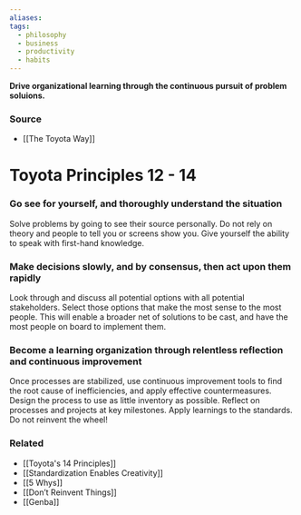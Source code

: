 ```yaml
---
aliases: 
tags:
  - philosophy
  - business
  - productivity
  - habits
---
```

**Drive organizational learning through the continuous pursuit of problem soluions.**

### Source
- [[The Toyota Way]]

# Toyota Principles 12 - 14

### Go see for yourself, and thoroughly understand the situation

Solve problems by going to see their source personally. Do not rely on theory and people to tell you or screens show you. Give yourself the ability to speak with first-hand knowledge. 

### Make decisions slowly, and by consensus, then act upon them rapidly

Look through and discuss all potential options with all potential stakeholders. Select those options that make the most sense to the most people. This will enable a broader net of solutions to be cast, and have the most people on board to implement them.

### Become a learning organization through relentless reflection and continuous improvement

Once processes are stabilized, use continuous improvement tools to find the root cause of inefficiencies, and apply effective countermeasures. Design the process to use as little inventory as possible. Reflect on processes and projects at key milestones. Apply learnings to the standards. Do not reinvent the wheel!  

### Related
- [[Toyota's 14 Principles]]
- [[Standardization Enables Creativity]]
- [[5 Whys]]
- [[Don’t Reinvent Things]]
- [[Genba]]
